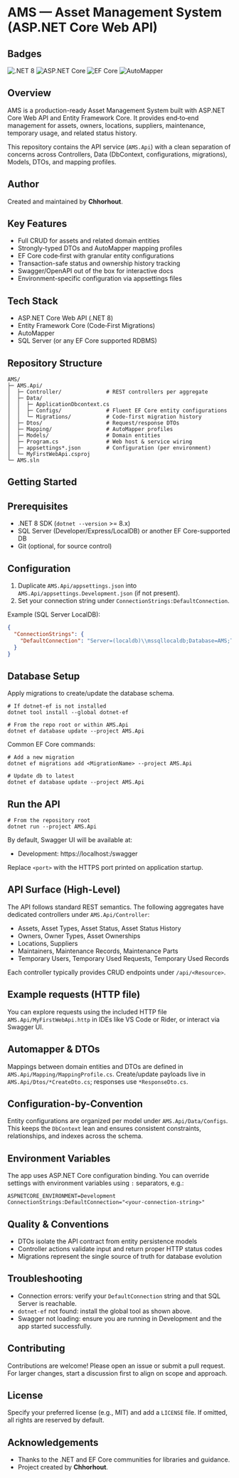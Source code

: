 AMS — Asset Management System (ASP.NET Core Web API)
===================================================

Badges
------

![.NET 8](https://img.shields.io/badge/.NET-8.0-512BD4?logo=dotnet&logoColor=white)
![ASP.NET Core](https://img.shields.io/badge/ASP.NET%20Core-Web%20API-5C2D91)
![EF Core](https://img.shields.io/badge/Entity%20Framework-Core-2D9CDB)
![AutoMapper](https://img.shields.io/badge/AutoMapper-enabled-FF6F00)

Overview
--------

AMS is a production-ready Asset Management System built with ASP.NET Core Web API and Entity Framework Core. It provides end‑to‑end management for assets, owners, locations, suppliers, maintenance, temporary usage, and related status history.

This repository contains the API service (`AMS.Api`) with a clean separation of concerns across Controllers, Data (DbContext, configurations, migrations), Models, DTOs, and mapping profiles.

Author
------

Created and maintained by **Chhorhout**.

Key Features
------------

- Full CRUD for assets and related domain entities
- Strongly-typed DTOs and AutoMapper mapping profiles
- EF Core code‑first with granular entity configurations
- Transaction-safe status and ownership history tracking
- Swagger/OpenAPI out of the box for interactive docs
- Environment-specific configuration via appsettings files

Tech Stack
---------

- ASP.NET Core Web API (.NET 8)
- Entity Framework Core (Code‑First Migrations)
- AutoMapper
- SQL Server (or any EF Core supported RDBMS)

Repository Structure
--------------------

```
AMS/
├─ AMS.Api/
│  ├─ Controller/              # REST controllers per aggregate
│  ├─ Data/
│  │  ├─ ApplicationDbcontext.cs
│  │  ├─ Configs/              # Fluent EF Core entity configurations
│  │  └─ Migrations/           # Code‑first migration history
│  ├─ Dtos/                    # Request/response DTOs
│  ├─ Mapping/                 # AutoMapper profiles
│  ├─ Models/                  # Domain entities
│  ├─ Program.cs               # Web host & service wiring
│  ├─ appsettings*.json        # Configuration (per environment)
│  └─ MyFirstWebApi.csproj
└─ AMS.sln
```

Getting Started
---------------

Prerequisites
-------------

- .NET 8 SDK (`dotnet --version` >= 8.x)
- SQL Server (Developer/Express/LocalDB) or another EF Core-supported DB
- Git (optional, for source control)

Configuration
-------------

1. Duplicate `AMS.Api/appsettings.json` into `AMS.Api/appsettings.Development.json` (if not present).
2. Set your connection string under `ConnectionStrings:DefaultConnection`.

Example (SQL Server LocalDB):

```json
{
  "ConnectionStrings": {
    "DefaultConnection": "Server=(localdb)\\mssqllocaldb;Database=AMS;Trusted_Connection=True;MultipleActiveResultSets=true;TrustServerCertificate=True"
  }
}
```

Database Setup
--------------

Apply migrations to create/update the database schema.

```
# If dotnet-ef is not installed
dotnet tool install --global dotnet-ef

# From the repo root or within AMS.Api
dotnet ef database update --project AMS.Api
```

Common EF Core commands:

```
# Add a new migration
dotnet ef migrations add <MigrationName> --project AMS.Api

# Update db to latest
dotnet ef database update --project AMS.Api
```

Run the API
-----------

```
# From the repository root
dotnet run --project AMS.Api
```

By default, Swagger UI will be available at:

- Development: https://localhost:<port>/swagger

Replace `<port>` with the HTTPS port printed on application startup.

API Surface (High-Level)
------------------------

The API follows standard REST semantics. The following aggregates have dedicated controllers under `AMS.Api/Controller`:

- Assets, Asset Types, Asset Status, Asset Status History
- Owners, Owner Types, Asset Ownerships
- Locations, Suppliers
- Maintainers, Maintenance Records, Maintenance Parts
- Temporary Users, Temporary Used Requests, Temporary Used Records

Each controller typically provides CRUD endpoints under `/api/<Resource>`.

Example requests (HTTP file)
----------------------------

You can explore requests using the included HTTP file `AMS.Api/MyFirstWebApi.http` in IDEs like VS Code or Rider, or interact via Swagger UI.

Automapper & DTOs
-----------------

Mappings between domain entities and DTOs are defined in `AMS.Api/Mapping/MappingProfile.cs`. Create/update payloads live in `AMS.Api/Dtos/*CreateDto.cs`; responses use `*ResponseDto.cs`.

Configuration-by-Convention
---------------------------

Entity configurations are organized per model under `AMS.Api/Data/Configs`. This keeps the `DbContext` lean and ensures consistent constraints, relationships, and indexes across the schema.

Environment Variables
---------------------

The app uses ASP.NET Core configuration binding. You can override settings with environment variables using `:` separators, e.g.:

```
ASPNETCORE_ENVIRONMENT=Development
ConnectionStrings:DefaultConnection="<your-connection-string>"
```

Quality & Conventions
---------------------

- DTOs isolate the API contract from entity persistence models
- Controller actions validate input and return proper HTTP status codes
- Migrations represent the single source of truth for database evolution

Troubleshooting
---------------

- Connection errors: verify your `DefaultConnection` string and that SQL Server is reachable.
- `dotnet-ef` not found: install the global tool as shown above.
- Swagger not loading: ensure you are running in Development and the app started successfully.

Contributing
------------

Contributions are welcome! Please open an issue or submit a pull request. For larger changes, start a discussion first to align on scope and approach.

License
-------

Specify your preferred license (e.g., MIT) and add a `LICENSE` file. If omitted, all rights are reserved by default.

Acknowledgements
----------------

- Thanks to the .NET and EF Core communities for libraries and guidance.
- Project created by **Chhorhout**.


